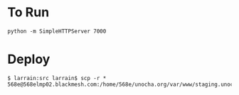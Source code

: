 # To Run

	python -m SimpleHTTPServer 7000 

# Deploy 
	$ larrain:src larrain$ scp -r * 568e@568elmp02.blackmesh.com:/home/568e/unocha.org/var/www/staging.unocha.org/htdocs/humanity360/ 

